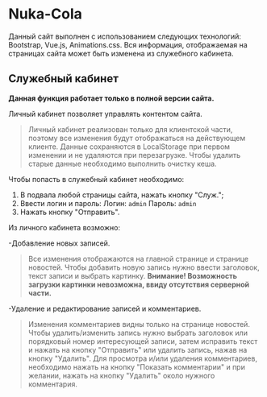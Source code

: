 # Nuka-Cola
Данный сайт выполнен с использованием следующих технологий: Bootstrap, Vue.js, Animations.css.
Вся информация, отображаемая на страницах сайта может быть изменена из служебного кабинета. 
## Служебный кабинет
**Данная функция работает только в полной версии сайта.**

Личный кабинет позволяет управлять контентом сайта. 
> Личный кабинет реализован только для клиентской части, поэтому все изменения будут отображаться на действующем клиенте. Данные сохраняются в LocalStorage при первом изменении и не удаляются при перезагрузке. Чтобы удалить старые данные необходимо выполнить очистку кеша.

Чтобы попасть в служебный кабинет необходимо: 
1. В подвала любой страницы сайта, нажать кнопку "Служ.";
2. Ввести логин и пароль:
   Логин: `admin`
   Пароль: `admin`
3. Нажать кнопку "Отправить".

Из личного кабинета возможно: 

-Добавление новых записей.
> Все изменения отображаются на главной странице и странице новостей.
Чтобы добавить новую запись нужно ввести заголовок, текст записи и выбрать картинку.
**Внимание! Возможность загрузки картинки невозможна, ввиду отсутствия серверной части.**

-Удаление и редактирование записей и комментариев.
> Изменения комментариев видны только на странице новостей.
Чтобы удалить/изменить запись нужно выбрать заголовок или порядковый номер интересующей записи, затем исправить текст и нажать на кнопку "Отправить" или удалить запись, нажав на кнопку "Удалить".
Для просмотра и/или удаления комментариев, необходимо нажать на кнопку "Показать комментарии" и при желании, нажать на кнопку "Удалить" около нужного комментария.
